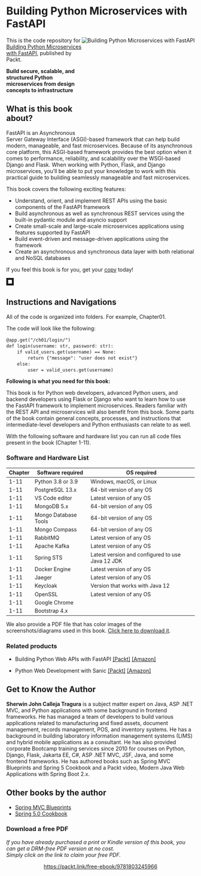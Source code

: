 


# Building Python Microservices with FastAPI

<a href="https://www.packtpub.com/product/building-python-microservices-with-fastapi/9781803245966?utm_source=github&utm_medium=repository&utm_campaign=9781803245966"><img src="https://static.packt-cdn.com/products/9781803245966/cover/smaller" alt="Building Python Microservices with FastAPI" height="256px" align="right"></a>

This is the code repository for [Building Python Microservices with FastAPI](https://www.packtpub.com/product/building-python-microservices-with-fastapi/9781803245966?utm_source=github&utm_medium=repository&utm_campaign=9781803245966), published by Packt.

**Build secure, scalable, and structured Python microservices from design concepts to infrastructure**

## What is this book about?
FastAPI is an Asynchronous Server Gateway Interface (ASGI)-based framework that can help build modern, manageable, and fast microservices. Because of its asynchronous core platform, this ASGI-based framework provides the best option when it comes to performance, reliability, and scalability over the WSGI-based Django and Flask. When working with Python, Flask, and Django microservices, you’ll be able to put your knowledge to work with this practical guide to building seamlessly manageable and fast microservices.

This book covers the following exciting features: 
* Understand, orient, and implement REST APIs using the basic components of the FastAPI framework
* Build asynchronous as well as synchronous REST services using the built-in pydantic module and asyncio support
* Create small-scale and large-scale microservices applications using features supported by FastAPI
* Build event-driven and message-driven applications using the framework
* Create an asynchronous and synchronous data layer with both relational and NoSQL databases

If you feel this book is for you, get your [copy](https://www.amazon.com/dp/1803245964) today!

<a href="https://www.packtpub.com/?utm_source=github&utm_medium=banner&utm_campaign=GitHubBanner"><img src="https://raw.githubusercontent.com/PacktPublishing/GitHub/master/GitHub.png" 
alt="https://www.packtpub.com/" border="5" /></a>


## Instructions and Navigations
All of the code is organized into folders. For example, Chapter01.

The code will look like the following:
```
@app.get("/ch01/login/")
def login(username: str, password: str):
    if valid_users.get(username) == None:
        return {"message": "user does not exist"}
    else:
        user = valid_users.get(username)
```

**Following is what you need for this book:**

This book is for Python web developers, advanced Python users, and backend developers using Flask or Django who want to learn how to use the FastAPI framework to implement microservices. Readers familiar with the REST API and microservices will also benefit from this book. Some parts of the book contain general concepts, processes, and instructions that intermediate-level developers and Python enthusiasts can relate to as well.

With the following software and hardware list you can run all code files present in the book (Chapter 1-11).

### Software and Hardware List

| Chapter  | Software required                   | OS required                                      |
| -------- | ------------------------------------| -------------------------------------------------|
| 1-11     | Python 3.8 or 3.9                   | Windows, macOS, or Linux                         |
| 1-11     | PostgreSQL 13.x                     | 64-bit version of any OS                         |
| 1-11     | VS Code editor                      | Latest version of any OS                         |
| 1-11     | MongoDB 5.x                         | 64-bit version of any OS                         |
| 1-11     | Mongo Database Tools                | 64-bit version of any OS                         |
| 1-11     | Mongo Compass                       | 64-bit version of any OS                         |
| 1-11     | RabbitMQ                            | Latest version of any OS                         |
| 1-11     | Apache Kafka                        | Latest version of any OS                         |
| 1-11     | Spring STS                          | Latest version and configured to use Java 12 JDK |
| 1-11     | Docker Engine                       | Latest version of any OS                         |
| 1-11     | Jaeger                              | Latest version of any OS                         |
| 1-11     | Keycloak                            | Version that works with Java 12                  |
| 1-11     | OpenSSL                             | Latest version of any OS                         |
| 1-11     | Google Chrome                       |                                                  |
| 1-11     | Bootstrap 4.x                       |                                                  |


We also provide a PDF file that has color images of the screenshots/diagrams used in this book. [Click here to download it](https://packt.link/ohTNw).


### Related products <Other books you may enjoy>
* Building Python Web APIs with FastAPI [[Packt]](https://www.packtpub.com/product/building-python-web-apis-with-fastapi/9781801076630?_ga=2.180798177.738679754.1661260461-1157268863.1584421665&utm_source=github&utm_medium=repository&utm_campaign=9781801076630) [[Amazon]](https://www.amazon.com/dp/1801076634)

* Python Web Development with Sanic [[Packt]](https://www.packtpub.com/product/python-web-development-with-sanic/9781801814416?_ga=2.188147822.738679754.1661260461-1157268863.1584421665&utm_source=github&utm_medium=repository&utm_campaign=9781801814416) [[Amazon]](https://www.amazon.com/dp/1801814414)

## Get to Know the Author
**Sherwin John Calleja Tragura**
is a subject matter expert on Java, ASP .NET MVC, and Python applications with some background in frontend frameworks. He has managed a team of developers to build various applications related to manufacturing and fixed assets, document management, records management, POS, and inventory systems. He has a background in building laboratory information management systems (LIMS) and hybrid mobile applications as a consultant. He has also provided corporate Bootcamp training services since 2010 for courses on Python, Django, Flask, Jakarta EE, C#, ASP .NET MVC, JSF, Java, and some frontend frameworks. He has authored books such as Spring MVC Blueprints and Spring 5 Cookbook and a Packt video, Modern Java Web Applications with Spring Boot 2.x.


## Other books by the author
* [Spring MVC Blueprints](https://www.packtpub.com/product/spring-mvc-blueprints/9781785888274?utm_source=github&utm_medium=repository&utm_campaign=9781785888274)
* [Spring 5.0 Cookbook](https://www.packtpub.com/product/spring-5-0-cookbook/9781787128316?utm_source=github&utm_medium=repository&utm_campaign=9781787128316)


### Download a free PDF

 <i>If you have already purchased a print or Kindle version of this book, you can get a DRM-free PDF version at no cost.<br>Simply click on the link to claim your free PDF.</i>
<p align="center"> <a href="https://packt.link/free-ebook/9781803245966">https://packt.link/free-ebook/9781803245966 </a> </p>